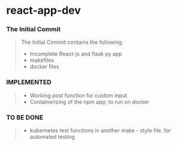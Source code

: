 # react-app-dev


### The Initial Commit

> The Initial Commit contains the following.
> - Incomplete React-js and flask py app
> - makefiles
> - docker files


### IMPLEMENTED

> - Working post function for custom input
> - Containerizing of the npm app; to run on docker


### TO BE DONE

> - kubernetes test functions in another make - style file. for automated testing

